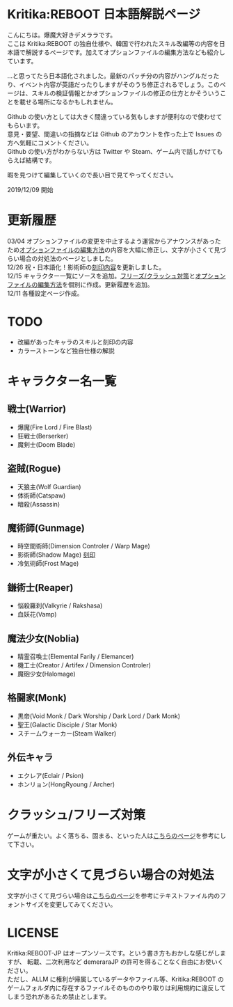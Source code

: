 # Kritika:REBOOT 日本語解説ページ

こんにちは。爆魔大好きデメララです。  
ここは Kritika:REBOOT の独自仕様や、韓国で行われたスキル改編等の内容を日本語で解説するページです。加えてオプションファイルの編集方法なども紹介しています。

…と思ってたら日本語化されました。最新のパッチ分の内容がハングルだったり、イベント内容が英語だったりしますがそのうち修正されるでしょう。このページは、スキルの検証情報とかオプションファイルの修正の仕方とかそういうことを載せる場所になるかもしれません。


Github の使い方としては大きく間違っている気もしますが便利なので使わせてもらいます。  
意見・要望、間違いの指摘などは Github のアカウントを作った上で Issues の方へ気軽にコメントください。  
Github の使い方がわからない方は Twitter や Steam、ゲーム内で話しかけてもらえば結構です。


暇を見つけて編集していくので長い目で見てやってください。

2019/12/09 開始


# 更新履歴

03/04 オプションファイルの変更を中止するよう運営からアナウンスがあったため[オプションファイルの編集方法](/options.md)の内容を大幅に修正し、文字が小さくて見づらい場合の対処法のページとしました。  
12/26 祝・日本語化！影術師の[刻印内容](/ShadowMage.md)を更新しました。  
12/15 キャラクター一覧にソースを追加。[フリーズ/クラッシュ対策](/settings.md)と[オプションファイルの編集方法](/options.md)を個別に作成。更新履歴を追加。  
12/11 各種設定ページ作成。


# TODO

- 改編があったキャラのスキルと刻印の内容
- カラーストーンなど独自仕様の解説


# キャラクター名一覧

## 戦士(Warrior)

- 爆魔(Fire Lord / Fire Blast)
- 狂戦士(Berserker)
- 魔剣士(Doom Blade)

## 盗賊(Rogue)

- 天狼主(Wolf Guardian)
- 体術師(Catspaw)
- 暗殺(Assassin)

## 魔術師(Gunmage)

- 時空間術師(Dimension Controler / Warp Mage)
- 影術師(Shadow Mage) [刻印](/ShadowMage.md)
- 冷気術師(Frost Mage)

## 鎌術士(Reaper)

- 悩殺羅刹(Valkyrie / Rakshasa)
- 血妖花(Vamp)
## 魔法少女(Noblia)

- 精霊召喚士(Elemental Farily / Elemancer)
- 機工士(Creator / Artifex / Dimension Controler)
- 魔砲少女(Halomage)

## 格闘家(Monk)

- 黒帝(Void Monk / Dark Worship / Dark Lord / Dark Monk)
- 聖王(Galactic Disciple / Star Monk)
- スチームウォーカー(Steam Walker)

## 外伝キャラ

- エクレア(Eclair / Psion)
- ホンリョン(HongRyoung / Archer)


# クラッシュ/フリーズ対策

ゲームが重たい。よく落ちる、固まる、といった人は[こちらのページ](/settings.md)を参考にして下さい。


# 文字が小さくて見づらい場合の対処法

文字が小さくて見づらい場合は[こちらのページ](/options.md)を参考にテキストファイル内のフォントサイズを変更してみてください。


# LICENSE

Kritika:REBOOT-JP はオープンソースです。という書き方もおかしな感じがしますが、
転載、二次利用など demeraraJP の許可を得ることなく自由にお使いください。  
ただし、ALLM に権利が帰属しているデータやファイル等、Kritika:REBOOT のゲームフォルダ内に存在するファイルそのもののやり取りは利用規約に違反してしまう恐れがあるため禁止とします。

